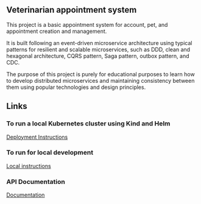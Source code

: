 <h2>Veterinarian appointment system</h2>

This project is a basic appointment system for account, pet, and appointment creation and management. 

It is built following an event-driven microservice architecture using typical patterns for resilient and scalable microservices, such as DDD, clean and hexagonal architecture, CQRS pattern, Saga pattern, outbox pattern, and CDC.

The purpose of this project is purely for educational purposes to learn how to develop distributed microservices and maintaining consistency between them using popular technologies and design principles.

<h2>Links</h2>

<h3>To run a local Kubernetes cluster using Kind and Helm</h3>

[Deployment Instructions](deployment/instructions.md)

<h3>To run for local development</h3>

[Local instructions](local-instructions.md)

<h3>API Documentation</h3>

[Documentation](documentation.md)
